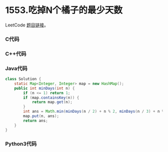 # 1553.吃掉N个橘子的最少天数

LeetCode [题目链接](https://leetcode.cn/problems/minimum-number-of-days-to-eat-n-oranges)。

### C代码

### C++代码

### Java代码
```Java
class Solution {
    static Map<Integer, Integer> map = new HashMap();
    public int minDays(int n) {
        if (n <= 1) return 1;
        if (map.containsKey(n)) {
            return map.get(n);
        }
        int ans = Math.min(minDays(n / 2) + n % 2, minDays(n / 3) + n % 3) + 1;
        map.put(n, ans);
        return ans;
    }
}
```

### Python3代码